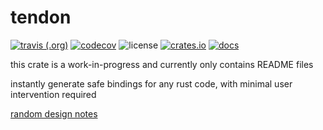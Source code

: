 # tendon
[![travis (.org)](https://img.shields.io/travis/kazimuth/tendon.svg?style=for-the-badge)](https://travis-ci.org/kazimuth/tendon) [![codecov](https://img.shields.io/codecov/c/github/kazimuth/tendon?style=for-the-badge&color=brightgreen)](https://codecov.io/gh/kazimuth/tendon) ![license](https://img.shields.io/badge/license-MIT-blue?style=for-the-badge) [![crates.io](https://img.shields.io/crates/v/tendon?style=for-the-badge)](https://crates.io/crates/tendon) [![docs](https://img.shields.io/badge/docs-docs.rs-blue?style=for-the-badge)](https://docs.rs/tendon/)

this crate is a work-in-progress and currently only contains README files

instantly generate safe bindings for any rust code, with minimal user intervention required

[random design notes](./DESIGN.md)

